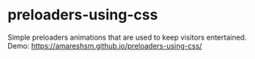# preloaders-using-css

Simple preloaders animations that are used to keep visitors entertained.
Demo: https://amareshsm.github.io/preloaders-using-css/
